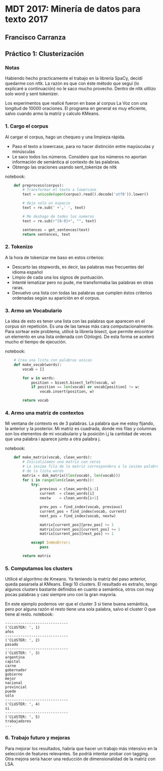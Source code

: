 MDT 2017: Minería de datos para texto 2017
=========================================

Francisco Carranza
------------------

Práctico 1: Clusterización
--------------------------

### Notas

Habiendo hecho practicamente el trabajo en la librería SpaCy, decidí quedarme
con nltk. La razón es que con éste método que seguí (lo explicaré a continuación)
no le saco mucho provecho.
Dentro de nltk utilizo solo word y sent tokenizer.

Los experimentos que realicé fueron en base al corpus La Voz con una longitud
de 10000 oraciones. El programa en general es muy eficiente, salvo cuando armo 
la matriz y calculo KMeans.



### 1. Cargo el corpus
Al cargar el corpus, hago un chequeo y una limpieza rápida.
* Paso el texto a lowercase, para no hacer distinción entre mayúsculas y minúsculas
* Le saco todos los números. Considero que los números no aportan información
de semántica al contexto de las palabras.
* Obtengo las oraciones usando sent_tokenize de nltk

notebook:
```python
    def preprocess(corpus):
        # Transformar el texto a lowercase
        text = unicode(open(corpus).read().decode('utf8')).lower()

        # dejo solo un espacio
        text = re.sub(' +',' ', text)

        # Me deshago de todos los numeros
        text = re.sub(r"[0-9]+", "", text)

        sentences = get_sentences(text)
        return sentences, text
```

### 2. Tokenizo
A la hora de tokenizar me baso en estos criterios:
* Descarto las stopwords, es decir, las palabras mas frecuentes del
idioma español
* Limpio de cada una los signos de puntuación.
* Intenté lematizar pero no pude, me transformaba las palabras en otras raras.
* Devuelvo una lista con todas las palabras que cumplen éstos criterios 
ordenadas según su aparición en el corpus.


### 3. Armo un Vocabulario
La idea de esto es tener una lista con las palabras que aparecen en el corpus
sin repetición. Es una de las tareas más cara computacionalmente. Para sortear
este problema, utilicé la librería bisect, que permite encontrar un elemento 
en una lista ordenada con O(nlogn). De esta forma se aceleró mucho el tiempo de
ejecución.

notebook:
```python
    # Crea una lista con palabras unicas
    def make_vocab(words):
        vocab = []

        for w in words:
            position = bisect.bisect_left(vocab, w)
            if position == len(vocab) or vocab[position] != w:
                vocab.insert(position, w)

        return vocab
```


### 4. Armo una matriz de contextos
Mi ventana de contexto es de 3 palabras. La palabra que me estoy fijando, 
la anterior y la posterior. Mi matriz es cuadrada, donde mis filas y columnas 
son los elementos de mi vocabulario y la posición i,j la cantidad de veces que
una palabra i aparece junto a otra palabra j.

notebook:
```python
    def make_matrix(vocab, clean_words):
        # Inicializamos una matriz con ceros
        # La iesima fila de la matriz correspondera a la iesima palabra
        # de la lista words
        matrix = dok_matrix((len(vocab), len(vocab)))
        for i in range(len(clean_words)):
            try:
                previous = clean_words[i-1]
                current  = clean_words[i]
                nextw    = clean_words[i+1]

                prev_pos = find_index(vocab, previous)
                current_pos = find_index(vocab, current)
                next_pos = find_index(vocab, nextw)

                matrix[current_pos][prev_pos] += 1
                matrix[current_pos][current_pos] += 1
                matrix[current_pos][next_pos] += 1

            except IndexError:
                pass

        return matrix
```


### 5. Computamos los clusters
Utilicé el algoritmo de Kmeans. Ya teniendo la matriz del paso anterior, queda
pasarsela al KMeans. Elegí 10 clusters. El resultado es extraño, tengo algunos 
clusters bastante definidos en cuanto a semántica, otros con muy pocas palabras
y casi siempre uno con la gran mayoría. 

En este ejemplo podemos ver que el cluster 3 si tiene
buena semántica, pero por alguna razón el resto tiene una sola palabra, salvo
el cluster 0 que tiene al resto.
notebook:
```
-----------------------------
('CLUSTER: ', 1)
años
-----------------------------
('CLUSTER: ', 2)
pasado
-----------------------------
('CLUSTER: ', 3)
argentina
capital
carne
gobernador
gobierno
mejor
nacional
provincial
puede
sólo
-----------------------------
('CLUSTER: ', 4)
si
-----------------------------
('CLUSTER: ', 5)
trabajadores
...
```

### 6. Trabajo futuro y mejoras
Para mejorar los resultados, habría que hacer un trabajo más intensivo en la
selección de features relevantes. Se podríá intentar probar con tagging.
Otra mejora sería hacer una reducción de dimensionalidad de la matriz con LSA.


